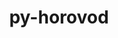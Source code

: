 ---
title: "py-horovod"
layout: cache
categories: [package, develop-2025-03-30]
meta: {"compilers": ["gcc@11.4.0", "gcc@13.2.0"], "num_specs": 5, "num_specs_by_stack": {"e4s": 1, "ml-linux-aarch64-cpu": 1, "ml-linux-aarch64-cuda": 1, "ml-linux-x86_64-cpu": 1, "ml-linux-x86_64-cuda": 1, "root": 5}, "oss": ["ubuntu22.04", "ubuntu24.04"], "platforms": ["linux"], "stacks": ["e4s", "ml-linux-aarch64-cpu", "ml-linux-aarch64-cuda", "ml-linux-x86_64-cpu", "ml-linux-x86_64-cuda", "root"], "targets": ["aarch64", "x86_64_v3"], "versions": ["0.28.1"]}
spec_details: [{"compiler": "gcc@13.2.0", "hash": "2rfhfdhnw5p6hm3bldaxwafpk5bag4uz", "os": "ubuntu24.04", "platform": "linux", "size": "-", "stacks": ["ml-linux-x86_64-cuda", "root"], "target": "x86_64_v3", "variants": ["build_system=python_pip", "controllers:=mpi", "+cuda", "cuda_arch:=80", "frameworks:=pytorch", "patches:=9e22e31,9ecd4e8", "~rocm", "tensor_ops=nccl"], "versions": ["0.28.1"]}, {"compiler": "gcc@13.2.0", "hash": "4jadq3nr5nvdmb42vtg52vhaua3djmrn", "os": "ubuntu24.04", "platform": "linux", "size": "-", "stacks": ["ml-linux-aarch64-cuda", "root"], "target": "aarch64", "variants": ["build_system=python_pip", "controllers:=mpi", "+cuda", "cuda_arch:=80", "frameworks:=pytorch", "patches:=9e22e31,9ecd4e8", "~rocm", "tensor_ops=nccl"], "versions": ["0.28.1"]}, {"compiler": "gcc@13.2.0", "hash": "5uyc5lramvtluoicgg5czsdbtmu3ymil", "os": "ubuntu24.04", "platform": "linux", "size": "-", "stacks": ["ml-linux-aarch64-cpu", "root"], "target": "aarch64", "variants": ["build_system=python_pip", "controllers:=mpi", "~cuda", "frameworks:=pytorch", "patches:=9e22e31,9ecd4e8", "~rocm", "tensor_ops=gloo"], "versions": ["0.28.1"]}, {"compiler": "gcc@13.2.0", "hash": "sm2qld7mgxn75gig7qykzcc6fpqarak5", "os": "ubuntu24.04", "platform": "linux", "size": "-", "stacks": ["ml-linux-x86_64-cpu", "root"], "target": "x86_64_v3", "variants": ["build_system=python_pip", "controllers:=mpi", "~cuda", "frameworks:=pytorch", "patches:=9e22e31,9ecd4e8", "~rocm", "tensor_ops=gloo"], "versions": ["0.28.1"]}, {"compiler": "gcc@11.4.0", "hash": "wzyh6yb3car4ha645u65ojuqh6ty5ll3", "os": "ubuntu22.04", "platform": "linux", "size": "-", "stacks": ["e4s", "root"], "target": "x86_64_v3", "variants": ["build_system=python_pip", "controllers:=mpi", "~cuda", "frameworks:=pytorch", "patches:=9e22e31,9ecd4e8", "~rocm", "tensor_ops=gloo"], "versions": ["0.28.1"]}]
---